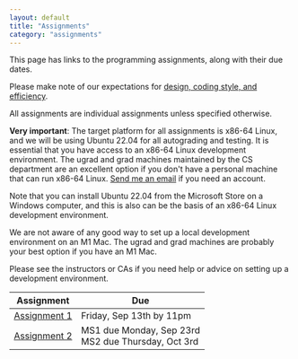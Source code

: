 ```yaml
---
layout: default
title: "Assignments"
category: "assignments"
---
```


This page has links to the programming assignments, along with their due dates.

Please make note of our expectations for [design, coding style, and efficiency](assign/design.html).

All assignments are individual assignments unless specified otherwise.

**Very important**: The target platform for all assignments is x86-64 Linux,
and we will be using Ubuntu 22.04 for all autograding and testing.
It is essential that you have access to an x86-64 Linux development environment.
The ugrad and grad machines maintained by the CS department are an
excellent option if you don't have a personal machine that can run x86-64 Linux.
[Send me an email](mailto:daveho@cs.jhu.edu) if you need an account.

Note that you can install Ubuntu 22.04 from the Microsoft Store on a Windows computer,
and this is also can be the basis of an x86-64 Linux development environment.

We are not aware of any good way to set up a local development environment
on an M1 Mac. The ugrad and grad machines are probably your best option if
you have an M1 Mac.

Please see the instructors or CAs if you need help or advice on setting up a
development environment.

Assignment | Due
---------- | ---
[Assignment 1](assign/assign01.html) | Friday, Sep 13th by 11pm
[Assignment 2](assign/assign02.html) | MS1 due Monday, Sep 23rd<br>MS2 due Thursday, Oct 3rd
